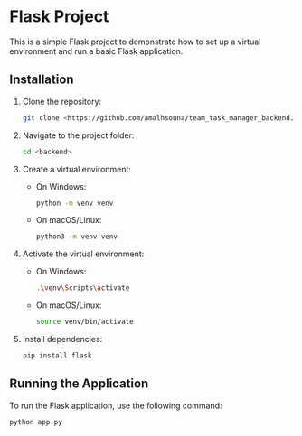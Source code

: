 # Flask Project

This is a simple Flask project to demonstrate how to set up a virtual environment and run a basic Flask application.

## Installation

1. Clone the repository:
    ```bash
    git clone <https://github.com/amalhsouna/team_task_manager_backend.git>
    ```

2. Navigate to the project folder:
    ```bash
    cd <backend>
    ```

3. Create a virtual environment:
    - On Windows:
      ```bash
      python -m venv venv
      ```
    - On macOS/Linux:
      ```bash
      python3 -m venv venv
      ```

4. Activate the virtual environment:
    - On Windows:
      ```bash
      .\venv\Scripts\activate
      ```
    - On macOS/Linux:
      ```bash
      source venv/bin/activate
      ```

5. Install dependencies:
    ```bash
    pip install flask
    ```

## Running the Application

To run the Flask application, use the following command:

```bash
python app.py